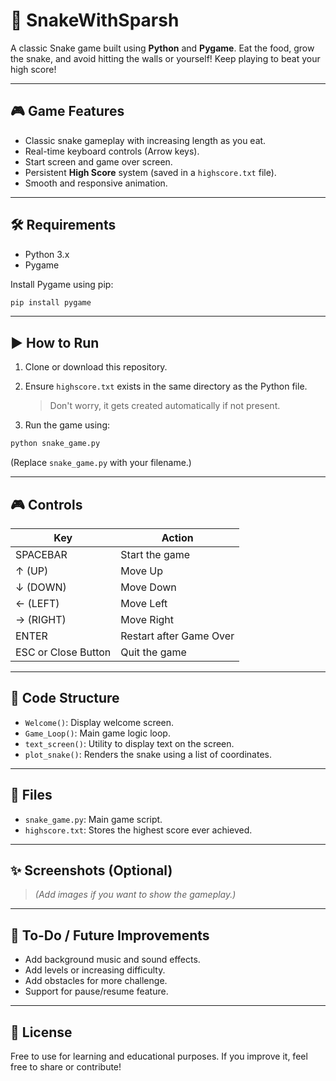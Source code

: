 # 🐍 SnakeWithSparsh

A classic Snake game built using **Python** and **Pygame**. Eat the food, grow the snake, and avoid hitting the walls or yourself! Keep playing to beat your high score!

---

## 🎮 Game Features

* Classic snake gameplay with increasing length as you eat.
* Real-time keyboard controls (Arrow keys).
* Start screen and game over screen.
* Persistent **High Score** system (saved in a `highscore.txt` file).
* Smooth and responsive animation.

---

## 🛠️ Requirements

* Python 3.x
* Pygame

Install Pygame using pip:

```bash
pip install pygame
```

---

## ▶️ How to Run

1. Clone or download this repository.
2. Ensure `highscore.txt` exists in the same directory as the Python file.

   > Don't worry, it gets created automatically if not present.
3. Run the game using:

```bash
python snake_game.py
```

(Replace `snake_game.py` with your filename.)

---

## 🎮 Controls

| Key                 | Action                  |
| ------------------- | ----------------------- |
| SPACEBAR            | Start the game          |
| ↑ (UP)              | Move Up                 |
| ↓ (DOWN)            | Move Down               |
| ← (LEFT)            | Move Left               |
| → (RIGHT)           | Move Right              |
| ENTER               | Restart after Game Over |
| ESC or Close Button | Quit the game           |

---

## 🧠 Code Structure

* `Welcome()`: Display welcome screen.
* `Game_Loop()`: Main game logic loop.
* `text_screen()`: Utility to display text on the screen.
* `plot_snake()`: Renders the snake using a list of coordinates.

---

## 📁 Files

* `snake_game.py`: Main game script.
* `highscore.txt`: Stores the highest score ever achieved.

---

## ✨ Screenshots (Optional)

> *(Add images if you want to show the gameplay.)*

---

## 📌 To-Do / Future Improvements

* Add background music and sound effects.
* Add levels or increasing difficulty.
* Add obstacles for more challenge.
* Support for pause/resume feature.

---

## 📜 License
Free to use for learning and educational purposes. If you improve it, feel free to share or contribute!
